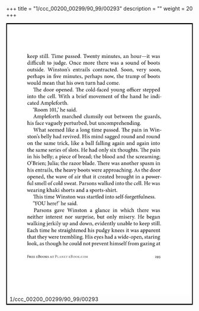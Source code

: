 +++
title = "1/ccc_00200_00299/90_99/00293"
description = ""
weight = 20
+++

<table style="border:2px solid black;max-width:800px;max-height:800px;" 
><tr><td>
<img class="center-fit-jpg"
src="/jpg_/out_jpg_1984__293.jpg">
1/ccc_00200_00299/90_99/00293
</img></td></tr></table>

